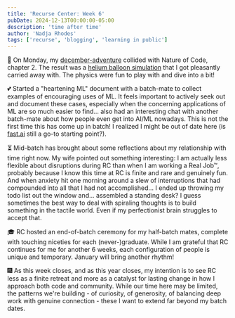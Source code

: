```yaml
---
title: 'Recurse Center: Week 6'
pubDate: 2024-12-13T00:00:00-05:00
description: 'time after time'
author: 'Nadja Rhodes'
tags: ['recurse', 'blogging', 'learning in public']
---
```


🎈 On Monday, my [december-adventure](https://eli.li/december-adventure) collided with Nature of Code, chapter 2. The result was a [helium balloon simulation](https://github.com/iconix/december-adventure/blob/main/09/README.md) that I got pleasantly carried away with. The physics were fun to play with and dive into a bit!

💕 Started a "heartening ML" document with a batch-mate to collect examples of encouraging uses of ML. It feels important to actively seek out and document these cases, especially when the concerning applications of ML are so much easier to find... also had an interesting chat with another batch-mate about how people even get into AI/ML nowadays. This is not the first time this has come up in batch! I realized I might be out of date here (is [fast.ai](https://www.fast.ai/) still a go-to starting point?).

⏳ Mid-batch has brought about some reflections about my relationship with time right now. My wife pointed out something interesting: I am actually less flexible about disruptions during RC than when I am working a Real Job™, probably because I know this time at RC is finite and rare and genuinely fun. And when anxiety hit one morning around a slew of interruptions that had compounded into all that I had not accomplished... I ended up throwing my todo list out the window and... assembled a standing desk? I guess sometimes the best way to deal with spiraling thoughts is to build something in the tactile world. Even if my perfectionist brain struggles to accept that.

🎓 RC hosted an end-of-batch ceremony for my half-batch mates, complete with touching niceties for each (never-)graduate. While I am grateful that RC continues for me for another 6 weeks, each configuration of people is unique and temporary. January will bring another rhythm!

🎆 As this week closes, and as this year closes, my intention is to see RC less as a finite retreat and more as a catalyst for lasting change in how I approach both code and community. While our time here may be limited, the patterns we're building - of curiosity, of generosity, of balancing deep work with genuine connection - these I want to extend far beyond my batch dates.
